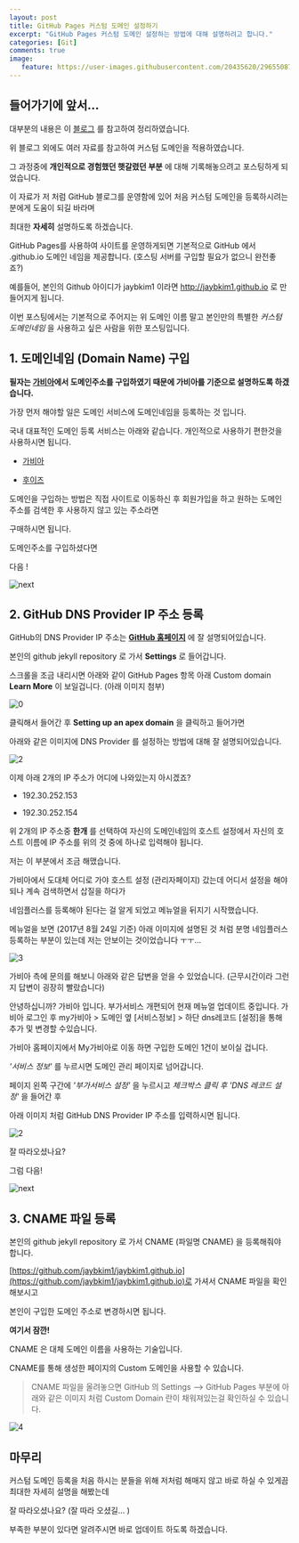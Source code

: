 ```yaml
---
layout: post
title: GitHub Pages 커스텀 도메인 설정하기
excerpt: "GitHub Pages 커스텀 도메인 설정하는 방법에 대해 설명하려고 합니다."
categories: [Git]
comments: true
image:
   feature: https://user-images.githubusercontent.com/20435620/29655087-ae7f53d6-88ea-11e7-8697-d29e31fd3df6.jpg
---
```



## 들어가기에 앞서...

대부분의 내용은 이 [블로그](http://blog.saltfactory.net/setting-domain-name-in-github-pages-via-cname/) 를 참고하여 정리하였습니다.

위 블로그 외에도 여러 자료를 참고하여 커스텀 도메인을 적용하였습니다.

그 과정중에 **개인적으로 경험했던 햇갈렸던 부분** 에 대해 기록해놓으려고 포스팅하게 되었습니다.

이 자료가 저 처럼 GitHub 블로그를 운영함에 있어 처음 커스텀 도메인을 등록하시려는 분에게 도움이 되길 바라며

최대한 **자세히** 설명하도록 하겠습니다.

GitHub Pages를 사용하여 사이트를 운영하게되면 기본적으로 GitHub 에서 .github.io 도메인 네임을 제공합니다. (호스팅 서버를 구입할 필요가 없으니 완전좋죠?)

예를들어, 본인의 Github 아이디가 jaybkim1 이라면 http://jaybkim1.github.io 로 만들어지게 됩니다.

이번 포스팅에서는 기본적으로 주어지는 위 도메인 이름 말고 본인만의 특별한 *커스텀 도메인네임* 을 사용하고 싶은 사람을 위한 포스팅입니다.

## 1. 도메인네임 (Domain Name) 구입

**필자는 [가비아](https://www.gabia.com/)에서 도메인주소를 구입하였기 때문에 가비아를 기준으로 설명하도록 하겠습니다.**

가장 먼저 해야할 일은 도메인 서비스에 도메인네임을 등록하는 것 입니다.

국내 대표적인 도메인 등록 서비스는 아래와 같습니다. 개인적으로 사용하기 편한것을 사용하시면 됩니다.

* [가비아](https://www.gabia.com/)

* [후이즈](https://domain.whois.co.kr/)

도메인을 구입하는 방법은 직접 사이트로 이동하신 후 회원가입을 하고 원하는 도메인 주소를 검색한 후 사용하지 않고 있는 주소라면

구매하시면 됩니다.

도메인주소를 구입하셨다면

다음 !

![next](https://user-images.githubusercontent.com/20435620/29655513-46993f96-88ec-11e7-9e51-7596891ca2bd.png)


## 2. GitHub DNS Provider IP 주소 등록

GitHub의 DNS Provider IP 주소는 **[GitHub 홈페이지](https://help.github.com/articles/setting-up-an-apex-domain/)** 에 잘 설명되어있습니다.

본인의 github jekyll repository 로 가서 **Settings** 로 들어갑니다.

스크롤을 조금 내리시면 아래와 같이 GitHub Pages 항목 아래 Custom domain **Learn More** 이 보일겁니다. (아래 이미지 첨부)

![0](https://user-images.githubusercontent.com/20435620/29654146-00819792-88e7-11e7-841c-718b5d887681.PNG)

클릭해서 들어간 후 **Setting up an apex domain** 을 클릭하고 들어가면

아래와 같은 이미지에 DNS Provider 를 설정하는 방법에 대해 잘 설명되어있습니다.

![2](https://user-images.githubusercontent.com/20435620/29654214-53502326-88e7-11e7-96ed-43980a5df2f5.PNG)

이제 아래 2개의 IP 주소가 어디에 나와있는지 아시겠죠?

* 192.30.252.153

* 192.30.252.154

위 2개의 IP 주소중 **한개** 를 선택하여 자신의 도메인네임의 호스트 설정에서 자신의 호스트 이름에 IP 주소를 위의 것 중에 하나로 입력해야 됩니다.

저는 이 부분에서 조금 해맸습니다.

가비아에서 도대체 어디로 가야 호스트 설정 (관리자페이지) 갔는데 어디서 설정을 해야되나 계속 검색하면서 삽질을 하다가

네임플러스를 등록해야 된다는 걸 알게 되었고 메뉴얼을 뒤지기 시작했습니다.

메뉴얼을 보면 (2017년 8월 24일 기준) 아래 이미지에 설명된 것 처럼 분명 네임플러스 등록하는 부분이 있는데 저는 안보이는 것이었습니다 ㅜㅜ...

![3](https://user-images.githubusercontent.com/20435620/29654331-ba46a4a6-88e7-11e7-80ec-47f3d9d4aa8d.PNG)


가비아 측에 문의를 해보니 아래와 같은 답변을 얻을 수 있었습니다. (근무시간이라 그런지 답변이 굉장히 빨랐습니다)

>
안녕하십니까? 가비아 입니다.
부가서비스 개편되어 현재 메뉴얼 업데이트 중입니다.
가비아 로그인 후 my가비아 > 도메인 옆 [서비스정보] > 하단 dns레코드 [설정]을 통해 추가 및 변경할 수있습니다.

가비아 홈페이지에서 My가비아로 이동 하면 구입한 도메인 1건이 보이실 겁니다.

*'서비스 정보'* 를 누르시면 도메인 관리 페이지로 넘어갑니다.

페이지 왼쪽 구간에 *'부가서비스 설정'* 을 누르시고 *체크박스 클릭 후 'DNS 레코드 설정'* 을 들어간 후

아래 이미지 처럼 GitHub DNS Provider IP 주소를 입력하시면 됩니다.

![2](https://user-images.githubusercontent.com/20435620/29654574-b55c5bd8-88e8-11e7-8904-819b2188ce18.PNG)

잘 따라오셨나요?

그럼 다음!

![next](https://user-images.githubusercontent.com/20435620/29655513-46993f96-88ec-11e7-9e51-7596891ca2bd.png)



## 3. CNAME 파일 등록

본인의 github jekyll repository 로 가서 CNAME (파일명 CNAME) 을 등록해줘야 합니다.

[https://github.com/jaybkim1/jaybkim1.github.io](https://github.com/jaybkim1/jaybkim1.github.io)로 가셔서 CNAME 파일을 확인해보시고

본인이 구입한 도메인 주소로 변경하시면 됩니다.

**여기서 잠깐!**

CNAME 은 대체 도메인 이름을 사용하는 기술입니다.

CNAME를 통해 생성한 페이지의 Custom 도메인을 사용할 수 있습니다.

> CNAME 파일을 올려놓으면 GitHub 의 Settings --> GitHub Pages 부분에 아래와 같은 이미지 처럼 Custom Domain 란이 채워져있는걸 확인하실 수 있습니다.

![4](https://user-images.githubusercontent.com/20435620/29654857-d864182c-88e9-11e7-86be-fe867eef834f.PNG)


## 마무리

커스텀 도메인 등록을 처음 하시는 분들을 위해 저처럼 해매지 않고 바로 하실 수 있게끔 최대한 자세히 설명을 해봤는데

잘 따라오셨나요? (잘 따라 오셨길... )

부족한 부분이 있다면 알려주시면 바로 업데이트 하도록 하겠습니다.
